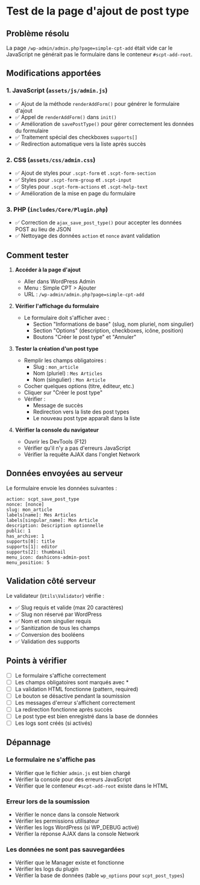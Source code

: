# Test de la page d'ajout de post type

## Problème résolu
La page `/wp-admin/admin.php?page=simple-cpt-add` était vide car le JavaScript ne générait pas le formulaire dans le conteneur `#scpt-add-root`.

## Modifications apportées

### 1. JavaScript (`assets/js/admin.js`)
- ✅ Ajout de la méthode `renderAddForm()` pour générer le formulaire d'ajout
- ✅ Appel de `renderAddForm()` dans `init()`
- ✅ Amélioration de `savePostType()` pour gérer correctement les données du formulaire
- ✅ Traitement spécial des checkboxes `supports[]`
- ✅ Redirection automatique vers la liste après succès

### 2. CSS (`assets/css/admin.css`)
- ✅ Ajout de styles pour `.scpt-form` et `.scpt-form-section`
- ✅ Styles pour `.scpt-form-group` et `.scpt-input`
- ✅ Styles pour `.scpt-form-actions` et `.scpt-help-text`
- ✅ Amélioration de la mise en page du formulaire

### 3. PHP (`includes/Core/Plugin.php`)
- ✅ Correction de `ajax_save_post_type()` pour accepter les données POST au lieu de JSON
- ✅ Nettoyage des données `action` et `nonce` avant validation

## Comment tester

1. **Accéder à la page d'ajout**
   - Aller dans WordPress Admin
   - Menu : Simple CPT > Ajouter
   - URL : `/wp-admin/admin.php?page=simple-cpt-add`

2. **Vérifier l'affichage du formulaire**
   - Le formulaire doit s'afficher avec :
     - Section "Informations de base" (slug, nom pluriel, nom singulier)
     - Section "Options" (description, checkboxes, icône, position)
     - Boutons "Créer le post type" et "Annuler"

3. **Tester la création d'un post type**
   - Remplir les champs obligatoires :
     - Slug : `mon_article`
     - Nom (pluriel) : `Mes Articles`
     - Nom (singulier) : `Mon Article`
   - Cocher quelques options (titre, éditeur, etc.)
   - Cliquer sur "Créer le post type"
   - Vérifier :
     - Message de succès
     - Redirection vers la liste des post types
     - Le nouveau post type apparaît dans la liste

4. **Vérifier la console du navigateur**
   - Ouvrir les DevTools (F12)
   - Vérifier qu'il n'y a pas d'erreurs JavaScript
   - Vérifier la requête AJAX dans l'onglet Network

## Données envoyées au serveur

Le formulaire envoie les données suivantes :
```
action: scpt_save_post_type
nonce: [nonce]
slug: mon_article
labels[name]: Mes Articles
labels[singular_name]: Mon Article
description: Description optionnelle
public: 1
has_archive: 1
supports[0]: title
supports[1]: editor
supports[2]: thumbnail
menu_icon: dashicons-admin-post
menu_position: 5
```

## Validation côté serveur

Le validateur (`Utils\Validator`) vérifie :
- ✅ Slug requis et valide (max 20 caractères)
- ✅ Slug non réservé par WordPress
- ✅ Nom et nom singulier requis
- ✅ Sanitization de tous les champs
- ✅ Conversion des booléens
- ✅ Validation des supports

## Points à vérifier

- [ ] Le formulaire s'affiche correctement
- [ ] Les champs obligatoires sont marqués avec *
- [ ] La validation HTML fonctionne (pattern, required)
- [ ] Le bouton se désactive pendant la soumission
- [ ] Les messages d'erreur s'affichent correctement
- [ ] La redirection fonctionne après succès
- [ ] Le post type est bien enregistré dans la base de données
- [ ] Les logs sont créés (si activés)

## Dépannage

### Le formulaire ne s'affiche pas
- Vérifier que le fichier `admin.js` est bien chargé
- Vérifier la console pour des erreurs JavaScript
- Vérifier que le conteneur `#scpt-add-root` existe dans le HTML

### Erreur lors de la soumission
- Vérifier le nonce dans la console Network
- Vérifier les permissions utilisateur
- Vérifier les logs WordPress (si WP_DEBUG activé)
- Vérifier la réponse AJAX dans la console Network

### Les données ne sont pas sauvegardées
- Vérifier que le Manager existe et fonctionne
- Vérifier les logs du plugin
- Vérifier la base de données (table `wp_options` pour `scpt_post_types`)
